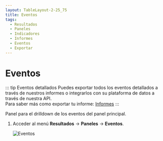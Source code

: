 ```yaml
---
layout: TableLayout-2-25_75
title: Eventos
tags:
  - Resultados
  - Paneles
  - Indicadores
  - Informes
  - Eventos
  - Exportar
---
```


# Eventos

::: tip Eventos detallados
Puedes exportar todos los eventos detallados a través de nuestros informes o integrarlos con su plataforma de datos a través de nuestra API.<br>
Para saber más como exportar tu informe: [Informes](../reports/global)
:::

Panel para el drilldown de los eventos del panel principal.

1. Acceder al menú **Resultados** -> **Paneles** -> **Eventos**.

   ![Eventos](https://cdn.phishx.io/phishx-docs/images/phishx_results_dashboards_events_01.webp)
